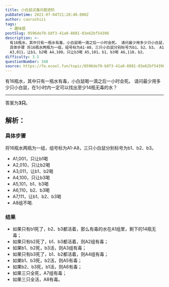 ```yaml
---
title: 小白鼠试毒问题进阶
pubDatetime: 2021-07-04T21:28:40.000Z
author: caorushizi
tags:
  - 趣味题
postSlug: 0596de70-b8f3-41a0-8881-03e62bf54398
description: >-
  有16瓶水，其中只有一瓶水有毒，小白鼠喝一滴之后一小时会死。 请问最少用多少只小白鼠，在1小时内一定可以找出至少14瓶无毒的水？ 答案为3只。 解析：
  具体步骤 将16瓶水两瓶为一组，组号标为A1-A8，三只小白鼠分别标号为b1、b2、b3。 A1,001，只让b1喝 A2,010，只让b2喝
  A3,011，让b1、b2喝 A4,100，只让b3喝 A5,101，b1、b3喝 A6,110，b2、
difficulty: 3.5
questionNumber: 348
source: https://fe.ecool.fun/topic/0596de70-b8f3-41a0-8881-03e62bf54398
---
```


有16瓶水，其中只有一瓶水有毒，小白鼠喝一滴之后一小时会死。
请问最少用多少只小白鼠，在1小时内一定可以找出至少14瓶无毒的水？

---

答案为**3只**。

## 解析：

### 具体步骤

将16瓶水两瓶为一组，组号标为A1-A8，三只小白鼠分别标号为b1、b2、b3。

- A1,001，只让b1喝
- A2,010，只让b2喝
- A3,011，让b1、b2喝
- A4,100，只让b3喝
- A5,101，b1、b3喝
- A6,110，b2、b3喝
- A7,111，让b1、b2、b3喝
- A8组不喝.

### 结果

- 如果只有b1死了，b2、b3都活着，那么有毒的水在A1组里，剩下的14瓶无毒；
- 如果只有b2死了，b1、b3都活着，则A2组有毒；
- 如果b1、b2死，b3活，则A3组有毒；
- 如果只有b3死了，b1、b2都活着，则A4组有毒；
- 如果b1、b3死，b2活，则A5有毒；
- 如果b2、b3死，b1活，则A6有毒；
- 如果三只全死，A7组有毒；
- 如果三只全活，A8有毒。
